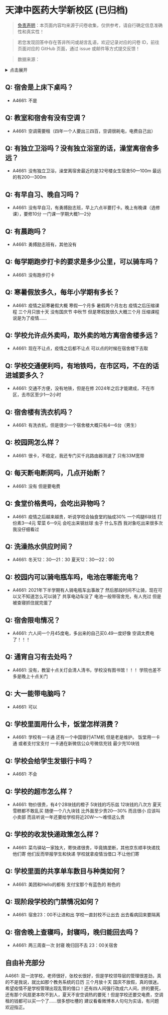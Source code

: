 # 天津中医药大学新校区 (已归档)

> [免责声明](https://colleges.chat/#_3)：本页面内容均来源于问卷收集，仅供参考，请自行确定信息准确性和真实性！

> 若您发现回答中存在答非所问或胡言乱语，欢迎记录对应的问卷 ID，前往页面对应的 GitHub 页面，通过 issue 或邮件等方式提交反馈！

> 数据来源：

<details><summary>点击展开</summary>
<ul>
<li>A4661: 匿名 (2022 年 06 月)</li>
</ul>
</details>

## Q: 宿舍是上床下桌吗？

- A4661: 不是

## Q: 教室和宿舍有没有空调？

- A4661: 空调需要租（四年一个人要出三四百，空调很耗电，电费自己出）

## Q: 有独立卫浴吗？没有独立浴室的话，澡堂离宿舍多远？

- A4661: 没有独立卫浴，澡堂离宿舍最近的是32号楼女生宿舍50—100m 最远的有200—300m

## Q: 有早自习、晚自习吗？

- A4661: 没有早自习，有勇搏励志班，早上六点半要打卡。晚上有晚课（选修课），要修10分 一门课一学期大概1—2分

## Q: 有晨跑吗？

- A4661: 勇搏励志班有，其他没有

## Q: 每学期跑步打卡的要求是多少公里，可以骑车吗？

- A4661: 没有跑步打卡

## Q: 寒暑假放多久，每年小学期有多长？

- A4661: 疫情之前寒暑假大概 寒假一个月多 暑假两个月左右 疫情之后压缩课程 三个月只放十天 没有国庆节 中秋节 但是寒假放很久大概三个月 压缩课程说是为了疫情……

## Q: 学校允许点外卖吗，取外卖的地方离宿舍楼多远？

- A4661: 现在不让点，疫情之后都不让点 可以点的时候在宿舍楼下去取

## Q: 学校交通便利吗，有地铁吗，在市区吗，不在的话进城要多久？

- A4661: 交通不方便，没有地铁，但是在修 2024年之后才能建成，不在市区，去市区至少1—2小时

## Q: 宿舍楼有洗衣机吗？

- A4661: 有洗衣机，但是很少一个宿舍楼大概只有4—6台（男生）

## Q: 校园网怎么样？

- A4661: 很卡，不稳定，我还专门买千兆路由器测速了 只有33M宽带

## Q: 每天断电断网吗，几点开始断？

- A4661: 没有 但是要电费

## Q: 食堂价格贵吗，会吃出异物吗？

- A4661: 疫情之后越来越贵，听说学校会抽食堂的抽成30% 一个鸡腿6块钱 打份素3—4元 荤菜 6—9元 会吃出来钢丝球 虫子 什么东西 我对象吃出来很多次 我没仔细看过

## Q: 洗澡热水供应时间？

- A4661: 冬天12：30—21：30 夏天12：30—22：00

## Q: 校园内可以骑电瓶车吗，电池在哪能充电？

- A4661: 2021年下半学期有人骑电瓶车出事故了 然后那段时间不让骑，现在可以又不知道怎么可以骑了  共享电动车没了   电池一般带宿舍充，有人充过     但是被查寝抓住就完蛋了

## Q: 宿舍限电情况？

- A4661: 六人间一个月45度电，多出来的自己买0.49一度好像  空调太费电了！！！

## Q: 通宵自习有去处吗？

- A4661: 没有，教室十点关灯会清人清书，学校没有图书馆！！！ 学院也差不多是晚上十点关门

## Q: 大一能带电脑吗？

- A4661: 可以

## Q: 学校里面用什么卡，饭堂怎样消费？

- A4661: 学校有一卡通 还有一个中国银行ATM机 但是老是维护。 饭堂用一卡通 或者支付宝支付 一卡通在新微信公众号微信充钱 最少充10块钱

## Q: 学校会给学生发银行卡吗？

- A4661: 不会

## Q: 学校的超市怎么样？

- A4661: 物价很贵，有4个28块钱的橙子 5块钱的巧乐兹 12块钱的八次方 夏天雪糕都不敢乱买 随便一个八九块钱 比外面至少贵20—30% 而且很小 应该叫小卖部 而且听说一年还要给学校将近20W～～难怪这么贵

## Q: 学校的收发快递政策怎么样？

- A4661: 菜鸟驿站一家独大，寄快递很贵，毕竟搞垄断，其他京东顺丰快递找他们寄 他们反而举报学生和快递 学校就拿疫情当借口 不让他们寄

## Q: 学校里面的共享单车数目与种类如何？

- A4661: 美团和Hello的都有 支付宝那个有蓝色的 粉色的

## Q: 现阶段学校的门禁情况如何？

- A4661: 宿舍23：00不让进和出    学校一直封校不让出去 出去看病回来要隔离

## Q: 宿舍晚上查寝吗，封寝吗，晚归能回去吗？

- A4661: 两三周查一次 封寝 晚归回不去 23：00关宿舍

## 自由补充部分

A4661: 双一流学校，老师很好，张校长很好，但是学校领导层的管理很差劲，真的不是我说，就比如那个教务系统的日历 三个月放十天 国庆不放假，真的很迷。希望疫情不是学校管理出现乱管的借口！还有四人间强行改成六人间，挤的要死，还有那个风扇更本吹不到人，夏天不安空调热的要死！但是学校还要交电费，空调租的钱都可以买一个了……很多想吐槽的 建议看看微博本人句句为实话，有问题欢迎指正。